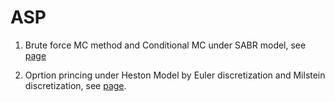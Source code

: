 # ASP

1. Brute force MC method and Conditional MC under SABR model, see [page](https://github.com/XiaoqianZhu1997/ASP/blob/master/1.%20TestCode_SABR.ipynb)

2. Oprtion princing under Heston Model by Euler discretization and Milstein discretization, see [page](https://github.com/XiaoqianZhu1997/ASP/blob/master/2.%20Heston_implied_volatility_MC_method.ipynb).
